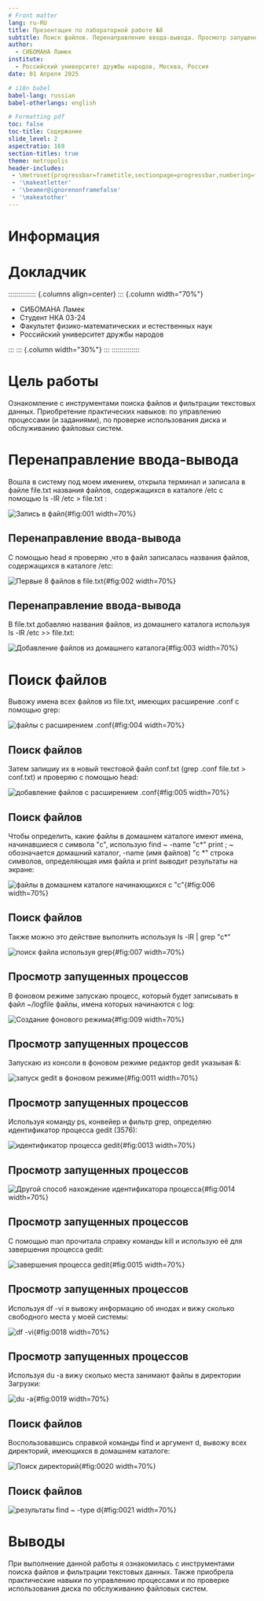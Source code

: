 ```yaml
---
# Front matter
lang: ru-RU
title: Презентация по лабораторной работе №8
subtitle: Поиск файлов. Перенаправление ввода-вывода. Просмотр запущенных процессов
author:
  - СИБОМАНА Ламек
institute:
  - Российский университет дружбы народов, Москва, Россия
date: 01 Апреля 2025

# i18n babel
babel-lang: russian
babel-otherlangs: english

# Formatting pdf
toc: false
toc-title: Содержание
slide_level: 2
aspectratio: 169
section-titles: true
theme: metropolis
header-includes:
 - \metroset{progressbar=frametitle,sectionpage=progressbar,numbering=fraction}
 - '\makeatletter'
 - '\beamer@ignorenonframefalse'
 - '\makeatother'
---
```


# Информация

# Докладчик

:::::::::::::: {.columns align=center}
::: {.column width="70%"}

  * СИБОМАНА Ламек
  * Студент НКА 03-24
  * Факультет физико-математических и естественных наук
  * Российский университет дружбы народов
  
:::
::: {.column width="30%"}
:::
::::::::::::::

# Цель работы

Ознакомление с инструментами поиска файлов и фильтрации текстовых данных. Приобретение практических навыков: по управлению процессами (и заданиями), по проверке использования диска и обслуживанию файловых систем.

# Перенаправление ввода-вывода

Вошла в систему под моем имением, открыла терминал и записала в файле file.txt названия файлов, содержащихся в каталоге /etc с помощью ls -lR /etc > file.txt :

![Запись в файл](image/1.PNG){#fig:001 width=70%}

## Перенаправление ввода-вывода

С помощью head я проверяю ,что в файл записалась названия файлов, содержащихся в каталоге /etc:

![Первые 8 файлов в file.txt](image/2.PNG){#fig:002 width=70%}

## Перенаправление ввода-вывода

В file.txt добавляю названия файлов, из домашнего каталога используя ls -lR /etc >> file.txt:

![Добавление файлов из домашнего каталога](image/3.PNG){#fig:003 width=70%}

# Поиск файлов

Вывожу имена всех файлов из file.txt, имеющих расширение .conf с помощью grep: 

![файлы с расширением .conf](image/4.PNG){#fig:004 width=70%}

## Поиск файлов

Затем запишиу их в новый текстовой файл conf.txt (grep .conf file.txt > conf.txt) и проверяю с помощью head:

![добавление файлов с расширением .conf](image/5.PNG){#fig:005 width=70%}

## Поиск файлов

Чтобы определить, какие файлы в домашнем каталоге имеют имена, начинавшиеся с символа "c", использую find ~ -name "c*" print ; ~ обозначается домашний каталог, -name (имя файлов) "с *" строка символов, определяющая имя файла и print выводит результаты на экране:

![файлы в домашнем каталоге начинающихся с "с"](image/6.PNG){#fig:006 width=70%}

## Поиск файлов

Также можно это действие выполнить используя ls -lR | grep "c*"

![поиск файла используя grep](image/7.PNG){#fig:007 width=70%}

## Просмотр запущенных процессов

В фоновом режиме запускаю процесс, который будет записывать в файл ~/logfile файлы, имена которых начинаются с log:

![Создание фонового режима](image/8.PNG){#fig:009 width=70%}

## Просмотр запущенных процессов

Запускаю из консоли в фоновом режиме редактор gedit указывая &:

![запуск gedit в фоновом режиме](image/9.PNG){#fig:0011 width=70%}

## Просмотр запущенных процессов

Используя команду ps, конвейер и фильтр grep, определяю идентификатор процесса gedit (3576):

![идентификатор процесса gedit](image/10.PNG){#fig:0013 width=70%}

## Просмотр запущенных процессов

![Другой способ нахождение идентификатора процесса](image/11.PNG){#fig:0014 width=70%}

## Просмотр запущенных процессов

С помощью man прочитала справку команды kill и использую её для завершения процесса gedit:

![завершения процесса gedit](image/12.PNG){#fig:0015 width=70%}

## Просмотр запущенных процессов

Используя df -vi я вывожу информацию об инодах и вижу сколько свободного места у моей системы:

![df -vi](image/13.PNG){#fig:0018 width=70%}

## Просмотр запущенных процессов

Используя du -a вижу сколько места занимают файлы в директории Загрузки:

![du -a ](image/14.PNG){#fig:0019 width=70%}

## Поиск файлов

Воспользовавшись справкой команды find и аргумент d, вывожу всех директорий, имеющихся в домашнем каталоге:

![Поиск директорий](image/15.PNG){#fig:0020 width=70%}

## Поиск файлов

![результаты find ~ -type d](image/16.PNG){#fig:0021 width=70%}

# Выводы

При выполнение данной работы я ознакомилась с инструментами поиска файлов и фильтрации текстовых данных. Также приобрела практические навыки по управлению процессами и по проверке использования диска по обслуживанию файловых систем.

